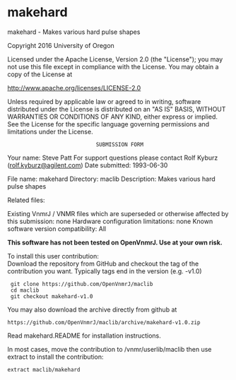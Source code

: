 # makehard
 makehard - Makes various hard pulse shapes

 Copyright 2016 University of Oregon

 Licensed under the Apache License, Version 2.0 (the "License");
 you may not use this file except in compliance with the License.
 You may obtain a copy of the License at

   http://www.apache.org/licenses/LICENSE-2.0

 Unless required by applicable law or agreed to in writing, software
 distributed under the License is distributed on an "AS IS" BASIS,
 WITHOUT WARRANTIES OR CONDITIONS OF ANY KIND, either express or implied.
 See the License for the specific language governing permissions and
 limitations under the License.

                                SUBMISSION FORM

Your name:              Steve Patt
                        For support questions please contact
                                Rolf Kyburz (rolf.kyburz@agilent.com)
Date submitted:         1993-06-30

File name:              makehard
Directory:              maclib
Description:            Makes various hard pulse shapes

Related files:

Existing VnmrJ / VNMR files which are superseded or
otherwise affected by this submission:  none
Hardware configuration limitations:     none
Known software version compatibility:   All

**This software has not been tested on OpenVnmrJ. Use at your own risk.**

To install this user contribution:  
Download the repository from GitHub and checkout the tag of the contribution you want.
Typically tags end in the version (e.g. -v1.0)

     git clone https://github.com/OpenVnmrJ/maclib  
     cd maclib  
     git checkout makehard-v1.0


You may also download the archive directly from github at

    https://github.com/OpenVnmrJ/maclib/archive/makehard-v1.0.zip

Read makehard.README for installation instructions.

In most cases, move the contribution to /vnmr/userlib/maclib 
then use extract to install the contribution:  

    extract maclib/makehard